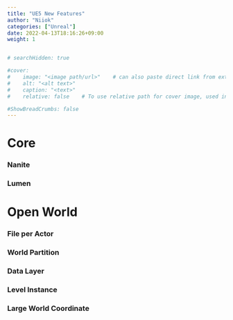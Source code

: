 ```yaml
---
title: "UE5 New Features"
author: "Niiok"
categories: ["Unreal"]
date: 2022-04-13T18:16:26+09:00
weight: 1


# searchHidden: true

#cover:
#    image: "<image path/url>"    # can also paste direct link from external site
#    alt: "<alt text>"
#    caption: "<text>"
#    relative: false 	# To use relative path for cover image, used in hugo Page-bundles

#ShowBreadCrumbs: false
---
```



# Core

### **Nanite**

### **Lumen**


# Open World

### File per Actor

### World Partition

### Data Layer

### Level Instance

### Large World Coordinate